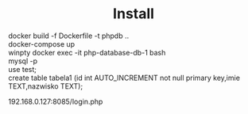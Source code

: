 <h1 align=center>Install</h1>
docker build -f Dockerfile -t phpdb .. <br>
docker-compose up <br>
winpty docker exec -it php-database-db-1 bash <br>
mysql -p <br>
use test; <br>
create table tabela1 (id int AUTO_INCREMENT not null primary key,imie TEXT,nazwisko TEXT);<br>

192.168.0.127:8085/login.php
